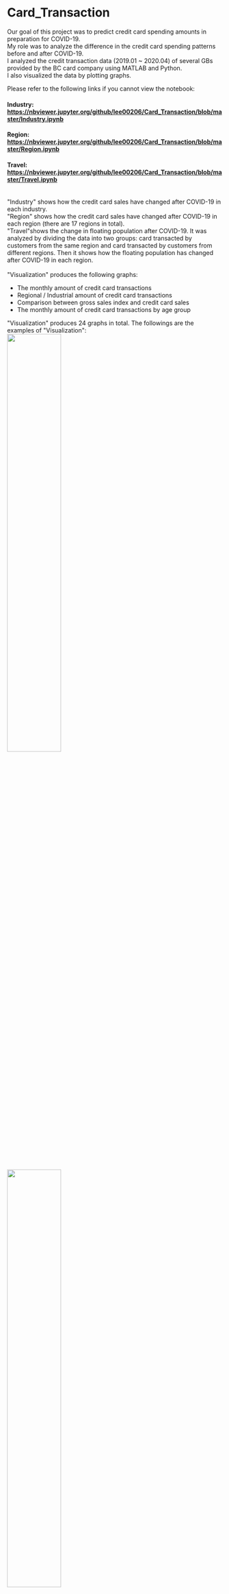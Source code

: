 # Card_Transaction

Our goal of this project was to predict credit card spending amounts in preparation for COVID-19.<br>
My role was to analyze the difference in the credit card spending patterns before and after COVID-19.<br>
I analyzed the credit transaction data (2019.01 ~ 2020.04) of several GBs provided by the BC card company using MATLAB and Python.<br> 
I also visualized the data by plotting graphs. 

Please refer to the following links if you cannot view the notebook:<br>
#### Industry: https://nbviewer.jupyter.org/github/lee00206/Card_Transaction/blob/master/Industry.ipynb<br>
#### Region: https://nbviewer.jupyter.org/github/lee00206/Card_Transaction/blob/master/Region.ipynb<br>
#### Travel: https://nbviewer.jupyter.org/github/lee00206/Card_Transaction/blob/master/Travel.ipynb<br><br>

"Industry" shows how the credit card sales have changed after COVID-19 in each industry.<br>
"Region" shows how the credit card sales have changed after COVID-19 in each region (there are 17 regions in total).<br>
"Travel"shows the change in floating population after COVID-19. It was analyzed by dividing the data into two groups: card transacted by customers from the same region and card transacted by customers from different regions.
Then it shows how the floating population has changed after COVID-19 in each region.<br><br>
"Visualization" produces the following graphs:<br>
+ The monthly amount of credit card transactions<br>
+ Regional / Industrial amount of credit card transactions<br>
+ Comparison between gross sales index and credit card sales<br>
+ The monthly amount of credit card transactions by age group<br>

"Visualization" produces 24 graphs in total. The followings are the examples of "Visualization":<br>
<img src = "https://user-images.githubusercontent.com/43057046/106250649-48eb7780-6257-11eb-97c0-4beb5cae87b7.jpg" width = "50%" height="50%"></img>
<img src = "https://user-images.githubusercontent.com/43057046/106250657-4b4dd180-6257-11eb-8bb7-de38608428b5.jpg" width = "50%" height="50%"></img>
<img src = "https://user-images.githubusercontent.com/43057046/106250661-4be66800-6257-11eb-81b1-664f713f38b5.jpg" width = "50%" height="50%"></img>
<img src = "https://user-images.githubusercontent.com/43057046/106250664-4c7efe80-6257-11eb-82b7-4a565a1751a1.jpg" width = "50%" height="50%"></img>
